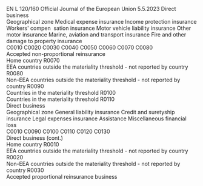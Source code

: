 EN  L 120/160 Official Journal of the European Union 5.5.2023
 Direct business  
Geographical zone  Medical 
expense 
insurance  Income 
protection 
insurance  Workers' 
compen ­
sation 
insurance  Motor 
vehicle 
liability 
insurance  Other 
motor 
insurance  Marine, 
aviation and 
transport 
insurance  Fire and 
other 
damage to 
property 
insurance  
C0010  C0020  C0030  C0040  C0050  C0060  C0070  C0080  
Accepted non-proportional reinsurance  
Home country  R0070  
EEA countries outside the materiality threshold - not 
reported by country  R0080  
Non-EEA countries outside the materiality threshold - 
not reported by country  R0090  
Countries in the materiality threshold  R0100  
Countries in the materiality threshold  R0110  
Direct business  
Geographical zone  General 
liability 
insurance  Credit and 
suretyship 
insurance  Legal expenses 
insurance  Assistance  Miscellaneous 
financial loss  
C0010  C0090  C0100  C0110  C0120  C0130  
Direct business  (cont.)  
Home country  R0010  
EEA countries outside the materiality threshold - not 
reported by country  R0020  
Non-EEA countries outside the materiality threshold - not 
reported by country  R0030  
Accepted proportional reinsurance business